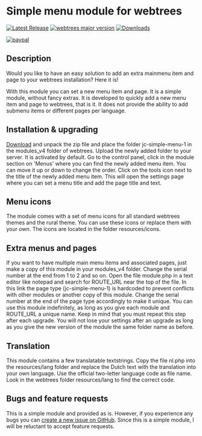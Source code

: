 Simple menu module for webtrees
==============================

[![Latest Release](https://img.shields.io/github/release/JustCarmen/webtrees-simple-menu.svg)][1]
[![webtrees major version](https://img.shields.io/badge/webtrees-v2.1.x-green)][2]
[![Downloads](https://img.shields.io/github/downloads/JustCarmen/webtrees-simple-menu/total.svg)]()

[![paypal](https://www.paypalobjects.com/en_US/i/btn/btn_donateCC_LG.gif)](https://www.paypal.com/cgi-bin/webscr?cmd=_donations&business=XPBC2W85M38AS&item_name=webtrees%20modules%20by%20JustCarmen&currency_code=EUR)

Description
------------
Would you like to have an easy solution to add an extra mainmenu item and page to your webtrees installation?
Here it is!

With this module you can set a new menu item and page. It is a simple module, without fancy extras. It is developed to quickly add a new menu item and page to webtrees, that is it. It does not provide the ability to add submenu items or different pages per language.

Installation & upgrading
------------------------
[Download][1] and unpack the zip file and place the folder jc-simple-menu-1 in the modules_v4 folder of webtrees. Upload the newly added folder to your server. It is activated by default. Go to the control panel, click in the module section on 'Menus' where you can find the newly added menu item. You can move it up or down to change the order. Click on the tools icon next to the title of the newly added menu item. This will open the settings page where you can set a menu title and add the page title and text.

Menu icons
----------
The module comes with a set of menu icons for all standard webtrees themes and the rural theme. You can use these icons or replace them with your own. The icons are located in the folder resources/icons.

Extra menus and pages
---------------------
If you want to have multiple main menu items and associated pages, just make a copy of this module in your modules_v4 folder. Change the serial number at the end from 1 to 2 and so on. Open the file module.php in a text editor like notepad and search for ROUTE_URL near the top of the file. In this link the page type (jc-simple-menu-1) is hardcoded to prevent conflicts with other modules or another copy of this module. Change the serial number at the end of the page type accordingly to make it unique. You can use this module indefinitely, as long as you give each module and ROUTE_URL a unique name. Keep in mind that you must repeat this step after each upgrade. You will not lose your settings after an upgrade as long as you give the new version of the module the same folder name as before.

Translation
-----------
This module contains a few translatable textstrings. Copy the file nl.php into the resources/lang folder and replace the Dutch text with the translation into your own language. Use the official two-letter language code as file name. Look in the webtrees folder resources/lang to find the correct code.

Bugs and feature requests
-------------------------
This is a simple module and provided as is. However, if you experience any bugs you can [create a new issue on GitHub][3]. Since this is a simple module, I will be reluctant to accept feature requests.

 [1]: https://github.com/JustCarmen/webtrees-simple-menu/releases/latest
 [2]: https://webtrees.github.io/download/
 [3]: https://github.com/JustCarmen/webtrees-simple-menu/issues?state=open
